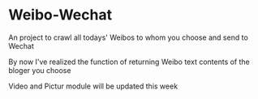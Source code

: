 # Weibo-Wechat
An project to crawl all todays' Weibos to whom you choose and send to Wechat 

By now I've realized the function of returning Weibo text contents of the bloger you choose

Video and Pictur module will be updated this week
